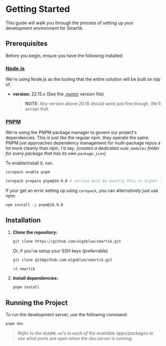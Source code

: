 # Getting Started

This guide will walk you through the process of setting up your development environment for Smartik.

## Prerequisites

Before you begin, ensure you have the following installed:

### [Node.js](https://nodejs.org/)

We're using Node.js as the tooling that the entire solution will be built on top of.

- **version:** 22.15.x (See the [.nvmrc](../.nvmrc) version file)
   > **NOTE:** Any version above 20.18 should work just fine though. We'll accept that.

### [PNPM](https://pnpm.io/)

We're using the PNPM package manager to govern our project's dependencies. This is just like the regular npm. they operate the same.
PNPM just approaches dependency management for multi-package repos a lot more cleanly than npm, I'd say. _(creates a dedicated `node_modules` folder for every package that has its own `package.json`)_

To enable/install it, run:

```bash
corepack enable pnpm
```

```bash
corepack prepare pnpm@10.9.0 # version must be exactly this or higher to avoid compatibilty with Turborepo
```

If your get an error setting up using `corepack`, you can alternatively just use npm:

```bash
npm install -g pnpm@10.9.0
```

## Installation

1. **Clone the repository:**

   ```bash
   git clone https://github.com/algoblue/smartik.git
   ```

   Or, if you've setup your SSH keys (preferrable)

   ```bash
   git clone git@github.com:algoblue/smartik.git
   ```

   ```bash
   cd smartik
   ```

1. **Install dependencies:**

   ```bash
   pnpm install
   ```

## Running the Project

To run the development server, use the following command:

```bash
pnpm dev
```

> _Refer to the `README.md`'s in each of the available apps/packages to see what ports are open when the dev server is running._
